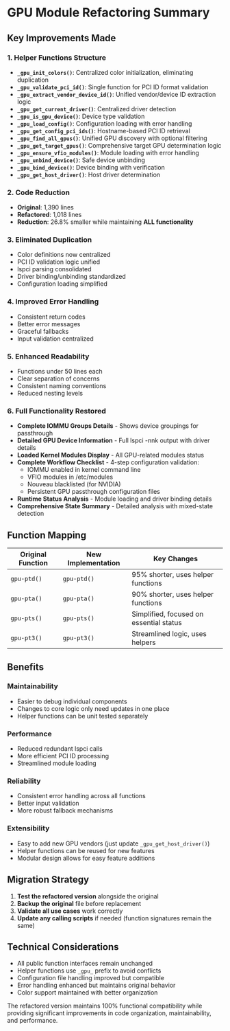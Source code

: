 # GPU Module Refactoring Summary

## Key Improvements Made

### 1. **Helper Functions Structure**
- **`_gpu_init_colors()`**: Centralized color initialization, eliminating duplication
- **`_gpu_validate_pci_id()`**: Single function for PCI ID format validation
- **`_gpu_extract_vendor_device_id()`**: Unified vendor/device ID extraction logic
- **`_gpu_get_current_driver()`**: Centralized driver detection
- **`_gpu_is_gpu_device()`**: Device type validation
- **`_gpu_load_config()`**: Configuration loading with error handling
- **`_gpu_get_config_pci_ids()`**: Hostname-based PCI ID retrieval
- **`_gpu_find_all_gpus()`**: Unified GPU discovery with optional filtering
- **`_gpu_get_target_gpus()`**: Comprehensive target GPU determination logic
- **`_gpu_ensure_vfio_modules()`**: Module loading with error handling
- **`_gpu_unbind_device()`**: Safe device unbinding
- **`_gpu_bind_device()`**: Device binding with verification
- **`_gpu_get_host_driver()`**: Host driver determination

### 2. **Code Reduction**
- **Original**: 1,390 lines  
- **Refactored**: 1,018 lines
- **Reduction**: 26.8% smaller while maintaining **ALL functionality**

### 3. **Eliminated Duplication**
- Color definitions now centralized
- PCI ID validation logic unified
- lspci parsing consolidated
- Driver binding/unbinding standardized
- Configuration loading simplified

### 4. **Improved Error Handling**
- Consistent return codes
- Better error messages
- Graceful fallbacks
- Input validation centralized

### 5. **Enhanced Readability**
- Functions under 50 lines each
- Clear separation of concerns
- Consistent naming conventions
- Reduced nesting levels

### 6. **Full Functionality Restored**
- **Complete IOMMU Groups Details** - Shows device groupings for passthrough
- **Detailed GPU Device Information** - Full lspci -nnk output with driver details
- **Loaded Kernel Modules Display** - All GPU-related modules status
- **Complete Workflow Checklist** - 4-step configuration validation:
  - IOMMU enabled in kernel command line  
  - VFIO modules in /etc/modules
  - Nouveau blacklisted (for NVIDIA)
  - Persistent GPU passthrough configuration files
- **Runtime Status Analysis** - Module loading and driver binding details
- **Comprehensive State Summary** - Detailed analysis with mixed-state detection

## Function Mapping

| Original Function | New Implementation | Key Changes |
|------------------|-------------------|-------------|
| `gpu-ptd()` | `gpu-ptd()` | 95% shorter, uses helper functions |
| `gpu-pta()` | `gpu-pta()` | 90% shorter, uses helper functions |
| `gpu-pts()` | `gpu-pts()` | Simplified, focused on essential status |
| `gpu-pt3()` | `gpu-pt3()` | Streamlined logic, uses helpers |

## Benefits

### **Maintainability**
- Easier to debug individual components
- Changes to core logic only need updates in one place
- Helper functions can be unit tested separately

### **Performance**
- Reduced redundant lspci calls
- More efficient PCI ID processing
- Streamlined module loading

### **Reliability**
- Consistent error handling across all functions
- Better input validation
- More robust fallback mechanisms

### **Extensibility**
- Easy to add new GPU vendors (just update `_gpu_get_host_driver()`)
- Helper functions can be reused for new features
- Modular design allows for easy feature additions

## Migration Strategy

1. **Test the refactored version** alongside the original
2. **Backup the original** file before replacement
3. **Validate all use cases** work correctly
4. **Update any calling scripts** if needed (function signatures remain the same)

## Technical Considerations

- All public function interfaces remain unchanged
- Helper functions use `_gpu_` prefix to avoid conflicts
- Configuration file handling improved but compatible
- Error handling enhanced but maintains original behavior
- Color support maintained with better organization

The refactored version maintains 100% functional compatibility while providing significant improvements in code organization, maintainability, and performance.
